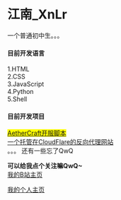 # 江南_XnLr
一个普通初中生。。。

#### 目前开发语言   
1.HTML   
2.CSS   
3.JavaScript   
4.Python   
5.Shell

#### 目前开发项目   
<mark><a href=https://github.com/jiangnan-qwq/aethercraft>AetherCraft开服脚本</a></mark>   
<a href=https://jnxnlr.dpdns.org>一个托管在CloudFlare的反向代理网站</a>   
。。。
还有一些忘了QwQ

**可以给我点个关注嘛QwQ~**   
<a href=https://b23.tv/FDVU07L>我的B站主页</a>

<a href=https://jiangnan-qwq.github.io>我的个人主页</a>